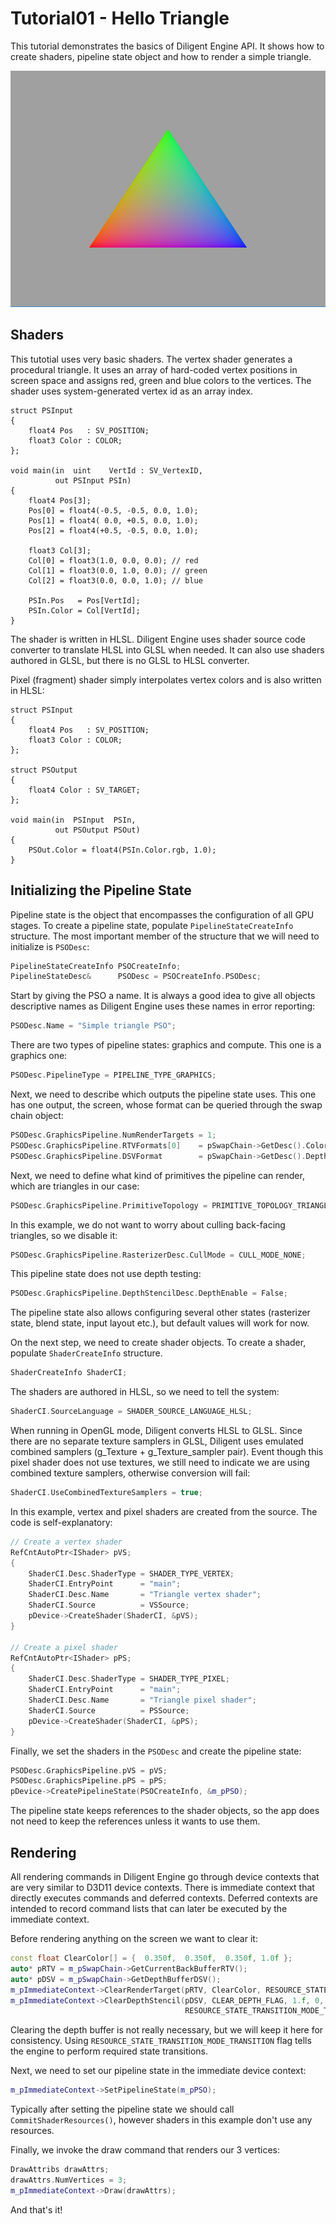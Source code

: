 # Tutorial01 - Hello Triangle

This tutorial demonstrates the basics of Diligent Engine API. It shows how to create shaders, pipeline state object
and how to render a simple triangle.

![](Screenshot.png)

## Shaders

This tutotial uses very basic shaders. The vertex shader generates a procedural triangle. It uses an array of hard-coded
vertex positions in screen space and assigns red, green and blue colors to the vertices. The shader uses system-generated
vertex id as an array index.

```hlsl
struct PSInput 
{ 
    float4 Pos   : SV_POSITION; 
    float3 Color : COLOR; 
};

void main(in  uint    VertId : SV_VertexID,
          out PSInput PSIn) 
{
    float4 Pos[3];
    Pos[0] = float4(-0.5, -0.5, 0.0, 1.0);
    Pos[1] = float4( 0.0, +0.5, 0.0, 1.0);
    Pos[2] = float4(+0.5, -0.5, 0.0, 1.0);

    float3 Col[3];
    Col[0] = float3(1.0, 0.0, 0.0); // red
    Col[1] = float3(0.0, 1.0, 0.0); // green
    Col[2] = float3(0.0, 0.0, 1.0); // blue

    PSIn.Pos   = Pos[VertId];
    PSIn.Color = Col[VertId];
}
```
The shader is written in HLSL. Diligent Engine uses shader source code converter to translate HLSL
into GLSL when needed. It can also use shaders authored in GLSL, but there is no GLSL to HLSL converter.

Pixel (fragment) shader simply interpolates vertex colors and is also written in HLSL:

```hlsl
struct PSInput 
{ 
    float4 Pos   : SV_POSITION; 
    float3 Color : COLOR; 
};

struct PSOutput
{ 
    float4 Color : SV_TARGET; 
};

void main(in  PSInput  PSIn,
          out PSOutput PSOut)
{
    PSOut.Color = float4(PSIn.Color.rgb, 1.0);
}
```

## Initializing the Pipeline State

Pipeline state is the object that encompasses the configuration of all GPU stages. To create a pipeline state,
populate `PipelineStateCreateInfo` structure. The most important member of the structure that we will need to
initialize is `PSODesc`:

```cpp
PipelineStateCreateInfo PSOCreateInfo;
PipelineStateDesc&      PSODesc = PSOCreateInfo.PSODesc;
```

Start by giving the PSO a name. It is always a good idea to give all objects descriptive names as
Diligent Engine uses these names in error reporting:

```cpp
PSODesc.Name = "Simple triangle PSO"; 
```

There are two types of pipeline states: graphics and compute. This one is a graphics one:

```cpp
PSODesc.PipelineType = PIPELINE_TYPE_GRAPHICS;
```

Next, we need to describe which outputs the pipeline state uses. This one has one output, the screen,
whose format can be queried through the swap chain object:

```cpp
PSODesc.GraphicsPipeline.NumRenderTargets = 1;
PSODesc.GraphicsPipeline.RTVFormats[0]    = pSwapChain->GetDesc().ColorBufferFormat;
PSODesc.GraphicsPipeline.DSVFormat        = pSwapChain->GetDesc().DepthBufferFormat;
```

Next, we need to define what kind of primitives the pipeline can render, which are triangles in our case:

```cpp
PSODesc.GraphicsPipeline.PrimitiveTopology = PRIMITIVE_TOPOLOGY_TRIANGLE_LIST;
```

In this example, we do not want to worry about culling back-facing triangles, so we disable it:

```cpp
PSODesc.GraphicsPipeline.RasterizerDesc.CullMode = CULL_MODE_NONE;
```

This pipeline state does not use depth testing:

```cpp
PSODesc.GraphicsPipeline.DepthStencilDesc.DepthEnable = False;
```

The pipeline state also allows configuring several other states (rasterizer state, blend state, input layout etc.),
but default values will work for now.

On the next step, we need to create shader objects. To create a shader, populate `ShaderCreateInfo` structure.

```cpp
ShaderCreateInfo ShaderCI;
```

The shaders are authored in HLSL, so we need to tell the system:

```cpp
ShaderCI.SourceLanguage = SHADER_SOURCE_LANGUAGE_HLSL;
```

When running in OpenGL mode, Diligent converts HLSL to GLSL. Since there are no separate
texture samplers in GLSL, Diligent uses emulated combined samplers 
(g_Texture + g_Texture_sampler pair). Event though this pixel shader does not use textures,
we still need to indicate we are using combined texture samplers, otherwise conversion will fail:

```cpp
ShaderCI.UseCombinedTextureSamplers = true;
```

In this example, vertex and pixel shaders are created from the source. The code is self-explanatory:

```cpp
// Create a vertex shader
RefCntAutoPtr<IShader> pVS;
{
    ShaderCI.Desc.ShaderType = SHADER_TYPE_VERTEX;
    ShaderCI.EntryPoint      = "main";
    ShaderCI.Desc.Name       = "Triangle vertex shader";
    ShaderCI.Source          = VSSource;
    pDevice->CreateShader(ShaderCI, &pVS);
}

// Create a pixel shader
RefCntAutoPtr<IShader> pPS;
{
    ShaderCI.Desc.ShaderType = SHADER_TYPE_PIXEL;
    ShaderCI.EntryPoint      = "main";
    ShaderCI.Desc.Name       = "Triangle pixel shader";
    ShaderCI.Source          = PSSource;
    pDevice->CreateShader(ShaderCI, &pPS);
}
```

Finally, we set the shaders in the `PSODesc` and create the pipeline state:

```cpp
PSODesc.GraphicsPipeline.pVS = pVS;
PSODesc.GraphicsPipeline.pPS = pPS;
pDevice->CreatePipelineState(PSOCreateInfo, &m_pPSO);
```

The pipeline state keeps references to the shader objects, so the app does not need to keep the references
unless it wants to use them.

## Rendering

All rendering commands in Diligent Engine go through device contexts that are very 
similar to D3D11 device contexts. There is immediate context that directly 
executes commands and deferred contexts. Deferred contexts are intended to record command 
lists that can later be executed by the immediate context.

Before rendering anything on the screen we want to clear it:

```cpp
const float ClearColor[] = {  0.350f,  0.350f,  0.350f, 1.0f }; 
auto* pRTV = m_pSwapChain->GetCurrentBackBufferRTV();
auto* pDSV = m_pSwapChain->GetDepthBufferDSV();
m_pImmediateContext->ClearRenderTarget(pRTV, ClearColor, RESOURCE_STATE_TRANSITION_MODE_TRANSITION);
m_pImmediateContext->ClearDepthStencil(pDSV, CLEAR_DEPTH_FLAG, 1.f, 0,
                                       RESOURCE_STATE_TRANSITION_MODE_TRANSITION);
```

Clearing the depth buffer is not really necessary, but we will keep it here for consistency.
Using `RESOURCE_STATE_TRANSITION_MODE_TRANSITION` flag tells the engine to perform required
state transitions.

Next, we need to set our pipeline state in the immediate device context:

```cpp
m_pImmediateContext->SetPipelineState(m_pPSO);
```

Typically after setting the pipeline state we should call `CommitShaderResources()`,
however shaders in this example don't use any resources.

Finally, we invoke the draw command that renders our 3 vertices:

```cpp
DrawAttribs drawAttrs;
drawAttrs.NumVertices = 3;
m_pImmediateContext->Draw(drawAttrs);
```

And that's it!
